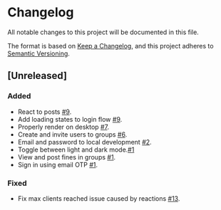 # Changelog

All notable changes to this project will be documented in this file.

The format is based on [Keep a Changelog](https://keepachangelog.com/en/1.1.0/),
and this project adheres to [Semantic Versioning](https://semver.org/spec/v2.0.0.html).

## [Unreleased]

### Added

- React to posts [#9](https://github.com/hercobezuidenhout/doinfine/issues/11).
- Add loading states to login flow [#9](https://github.com/hercobezuidenhout/doinfine/issues/9).
- Properly render on desktop [#7](https://github.com/hercobezuidenhout/doinfine/issues/7).
- Create and invite users to groups [#6](https://github.com/hercobezuidenhout/doinfine/issues/6).
- Email and password to local development [#2](https://github.com/hercobezuidenhout/doinfine/issues/2).
- Toggle between light and dark mode.[#1](https://github.com/hercobezuidenhout/doinfine/issues/1)
- View and post fines in groups [#1](https://github.com/hercobezuidenhout/doinfine/issues/1).
- Sign in using email OTP [#1](https://github.com/hercobezuidenhout/doinfine/issues/1).

### Fixed

- Fix max clients reached issue caused by reactions [#13](https://github.com/hercobezuidenhout/doinfine/issues/13).